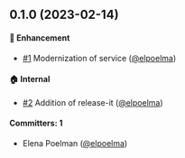 
## 0.1.0 (2023-02-14)

#### :rocket: Enhancement
* [#1](https://github.com/redpencilio/ldes-delta-pusher-service/pull/1) Modernization of service ([@elpoelma](https://github.com/elpoelma))

#### :house: Internal
* [#2](https://github.com/redpencilio/ldes-delta-pusher-service/pull/2) Addition of release-it ([@elpoelma](https://github.com/elpoelma))

#### Committers: 1
- Elena Poelman ([@elpoelma](https://github.com/elpoelma))

